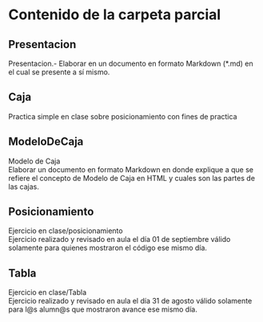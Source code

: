 # Contenido de la carpeta parcial

## Presentacion
Presentacion.- Elaborar en un documento en formato Markdown (*.md)
en el cual se presente a sí mismo.  

## Caja
Practica simple en clase sobre posicionamiento con fines de practica  

## ModeloDeCaja
Modelo de Caja  
Elaborar un documento en formato Markdown en donde explique a que se refiere el concepto de Modelo de Caja en HTML y cuales son las partes de las cajas.

## Posicionamiento
Ejercicio en clase/posicionamiento  
Ejercicio realizado y revisado en aula el día 01 de septiembre
válido solamente para quienes mostraron el código ese mismo día.  

## Tabla
Ejercicio en clase/Tabla  
Ejercicio realizado y revisado en aula el día 31 de agosto
válido solamente para l@s alumn@s que mostraron avance ese mismo día.  